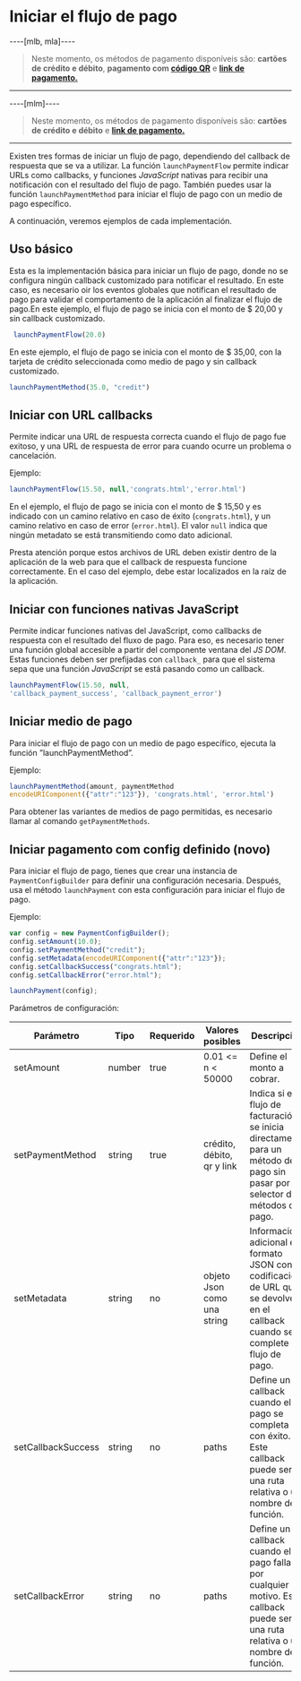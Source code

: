 # Iniciar el flujo de pago

----[mlb, mla]----
> Neste momento, os métodos de pagamento disponíveis são: **cartões de crédito e débito**, **pagamento com [código QR](/developers/es/docs/qr-code/landing)** e **[link de pagamento.](/developers/es/docs/payment-link/intro-button)**

------------
----[mlm]----
> Neste momento, os métodos de pagamento disponíveis são: **cartões de crédito e débito** e **[link de pagamento.](/developers/es/docs/payment-link/intro-button)**

------------

Existen tres formas de iniciar un flujo de pago, dependiendo del callback de respuesta que se va a utilizar. La función `launchPaymentFlow` permite indicar URLs como callbacks, y funciones _JavaScript_ nativas para recibir una notificación con el resultado del flujo de pago. También puedes usar la función `launchPaymentMethod` para iniciar el flujo de pago con un medio de pago específico.

A continuación, veremos ejemplos de cada implementación.

## Uso básico

Esta es la implementación básica para iniciar un flujo de pago, donde no se configura ningún callback customizado para notificar el resultado. En este caso, es necesario oir los eventos globales que notifican el resultado de pago para validar el comportamento de la aplicación al finalizar el flujo de pago.En este ejemplo, el flujo de pago se inicia con el monto de $ 20,00 y sin callback customizado.

```javascript
 launchPaymentFlow(20.0)
```

En este ejemplo, el flujo de pago se inicia con el monto de $ 35,00, con la tarjeta de crédito seleccionada como medio de pago y sin callback customizado.

```javascript
launchPaymentMethod(35.0, "credit")
```

## Iniciar con URL callbacks

Permite indicar una URL de respuesta correcta cuando el flujo de pago fue exitoso, y una URL de respuesta de error para cuando ocurre un problema o cancelación.

Ejemplo:

```javascript
launchPaymentFlow(15.50, null,'congrats.html','error.html')
```

En el ejemplo, el flujo de pago se inicia con el monto de $ 15,50 y es indicado con un camino relativo en caso de éxito (`congrats.html`), y un camino relativo en caso de error (`error.html`). El valor `null` indica que ningún metadato se está transmitiendo como dato adicional.

Presta atención porque estos archivos de URL deben existir dentro de la aplicación de la web para que el callback de respuesta funcione correctamente. En el caso del ejemplo, debe estar localizados en la raíz de la aplicación.

## Iniciar con funciones nativas JavaScript

Permite indicar funciones nativas del JavaScript, como callbacks de respuesta con el resultado del fluxo de pago. Para eso, es necesario tener una función global accesible a partir del componente ventana del _JS DOM_. Estas funciones deben ser prefijadas con `callback_` para que el sistema sepa que una función _JavaScript_ se está pasando como un callback.

```javascript
launchPaymentFlow(15.50, null,
'callback_payment_success', 'callback_payment_error')
```

## Iniciar medio de pago

Para iniciar el flujo de pago con un medio de pago específico, ejecuta la función ”launchPaymentMethod”.

Ejemplo:

```javascript
launchPaymentMethod(amount, paymentMethod
encodeURIComponent({"attr":"123"}), 'congrats.html', 'error.html')
```

Para obtener las variantes de medios de pago permitidas, es necesario llamar al comando `getPaymentMethods`.

## Iniciar pagamento com config definido (novo)

Para iniciar el flujo de pago, tienes que crear una instancia de `PaymentConfigBuilder` para definir una configuración necesaria. Después, usa el método `launchPayment` con esta configuración para iniciar el flujo de pago. 

Ejemplo:

```javascript
var config = new PaymentConfigBuilder();
config.setAmount(10.0);
config.setPaymentMethod("credit");
config.setMetadata(encodeURIComponent({"attr":"123"});
config.setCallbackSuccess("congrats.html");
config.setCallbackError("error.html");

launchPayment(config);
```

Parámetros de configuración:

| Parámetro | Tipo | Requerido | Valores posibles | Descripción |
| --- | --- | --- | --- | --- |
| setAmount | number | true | 0.01 <= n <  50000 | Define el monto a cobrar.| 
| setPaymentMethod | string | true | crédito, débito, qr y link | Indica si el flujo de facturación se inicia directamente para un método de pago sin pasar por el selector de métodos de pago. | 
| setMetadata | string | no | objeto Json como una string | Información adicional en formato JSON con codificación de URL que se devolverá en el callback cuando se complete el flujo de pago. | 
| setCallbackSuccess | string | no | paths | Define un callback cuando el pago se completa con éxito. Este callback puede ser una ruta relativa o un nombre de función. | 
| setCallbackError | string | no | paths | Define un callback cuando el pago falla por cualquier motivo. Este callback puede ser una ruta relativa o un nombre de función. | 